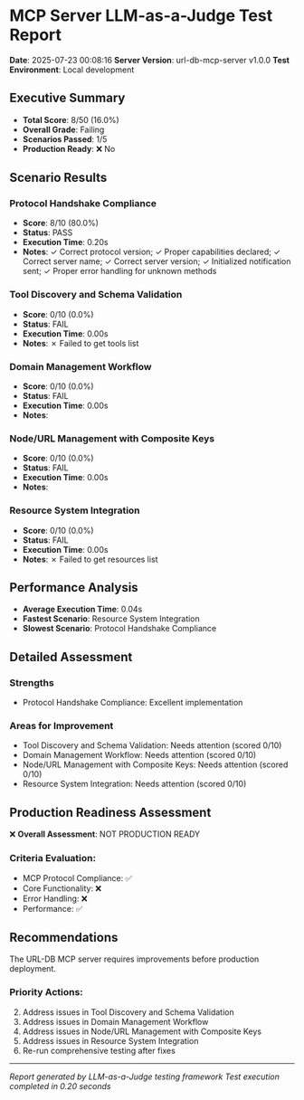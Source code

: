 # MCP Server LLM-as-a-Judge Test Report

**Date**: 2025-07-23 00:08:16
**Server Version**: url-db-mcp-server v1.0.0
**Test Environment**: Local development

## Executive Summary

- **Total Score**: 8/50 (16.0%)
- **Overall Grade**: Failing
- **Scenarios Passed**: 1/5
- **Production Ready**: ❌ No

## Scenario Results

### Protocol Handshake Compliance
- **Score**: 8/10 (80.0%)
- **Status**: PASS
- **Execution Time**: 0.20s
- **Notes**: ✓ Correct protocol version; ✓ Proper capabilities declared; ✓ Correct server name; ✓ Correct server version; ✓ Initialized notification sent; ✓ Proper error handling for unknown methods

### Tool Discovery and Schema Validation
- **Score**: 0/10 (0.0%)
- **Status**: FAIL
- **Execution Time**: 0.00s
- **Notes**: ✗ Failed to get tools list

### Domain Management Workflow
- **Score**: 0/10 (0.0%)
- **Status**: FAIL
- **Execution Time**: 0.00s
- **Notes**: 

### Node/URL Management with Composite Keys
- **Score**: 0/10 (0.0%)
- **Status**: FAIL
- **Execution Time**: 0.00s
- **Notes**: 

### Resource System Integration
- **Score**: 0/10 (0.0%)
- **Status**: FAIL
- **Execution Time**: 0.00s
- **Notes**: ✗ Failed to get resources list

## Performance Analysis

- **Average Execution Time**: 0.04s
- **Fastest Scenario**: Resource System Integration
- **Slowest Scenario**: Protocol Handshake Compliance

## Detailed Assessment

### Strengths
- Protocol Handshake Compliance: Excellent implementation

### Areas for Improvement
- Tool Discovery and Schema Validation: Needs attention (scored 0/10)
- Domain Management Workflow: Needs attention (scored 0/10)
- Node/URL Management with Composite Keys: Needs attention (scored 0/10)
- Resource System Integration: Needs attention (scored 0/10)

## Production Readiness Assessment

❌ **Overall Assessment**: NOT PRODUCTION READY

### Criteria Evaluation:
- MCP Protocol Compliance: ✅
- Core Functionality: ❌
- Error Handling: ❌
- Performance: ✅

## Recommendations

The URL-DB MCP server requires improvements before production deployment.

### Priority Actions:
2. Address issues in Tool Discovery and Schema Validation
2. Address issues in Domain Management Workflow
2. Address issues in Node/URL Management with Composite Keys
2. Address issues in Resource System Integration
3. Re-run comprehensive testing after fixes

---
*Report generated by LLM-as-a-Judge testing framework*
*Test execution completed in 0.20 seconds*
